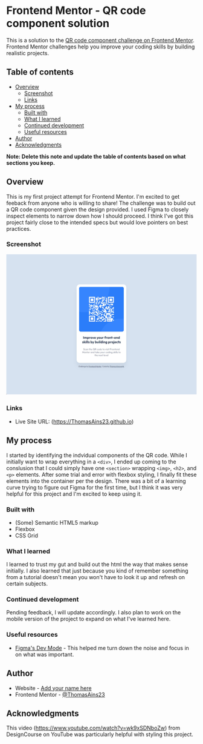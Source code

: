 # Frontend Mentor - QR code component solution

This is a solution to the [QR code component challenge on Frontend Mentor](https://www.frontendmentor.io/challenges/qr-code-component-iux_sIO_H). Frontend Mentor challenges help you improve your coding skills by building realistic projects.

## Table of contents

- [Overview](#overview)
  - [Screenshot](#screenshot)
  - [Links](#links)
- [My process](#my-process)
  - [Built with](#built-with)
  - [What I learned](#what-i-learned)
  - [Continued development](#continued-development)
  - [Useful resources](#useful-resources)
- [Author](#author)
- [Acknowledgments](#acknowledgments)

**Note: Delete this note and update the table of contents based on what sections you keep.**

## Overview
This is my first project attempt for Frontend Mentor. I'm excited to get feeback from anyone who is willing to share! The challenge was to build out a QR code component given the design provided. I used Figma to closely inspect elements to narrow down how I should proceed. I think I've got this project fairly close to the intended specs but would love pointers on best practices.
### Screenshot

![](./images/finished-qr-code-component.jpg)

### Links

- Live Site URL: (https://ThomasAins23.github.io)

## My process
I started by identifying the indvidual components of the QR code. While I initially want to wrap everything in a `<div>`, I ended up coming to the conslusion that I could simply have one `<section>` wrapping `<img>`, `<h2>`, and `<p>` elements. After some trial and error with flexbox styling, I finally fit these elements into the container per the design. There was a bit of a learning curve trying to figure out Figma for the first time, but I think it was very helpful for this project and I'm excited to keep using it.
### Built with

- (Some) Semantic HTML5 markup
- Flexbox
- CSS Grid

### What I learned

I learned to trust my gut and build out the html the way that makes sense initially. I also learned that just because you kind of remember something from a tutorial doesn't mean you won't have to look it up and refresh on certain subjects.

### Continued development

Pending feedback, I will update accordingly. I also plan to work on the mobile version of the project to expand on what I've learned here.

### Useful resources

- [Figma's Dev Mode](https://www.youtube.com/watch?v=wk9xSDNboZw) - This helped me turn down the noise and focus in on what was important.

## Author

- Website - [Add your name here](https://www.your-site.com)
- Frontend Mentor - [@ThomasAins23](https://www.frontendmentor.io/profile/ThomasAins23)

## Acknowledgments

This video (https://www.youtube.com/watch?v=wk9xSDNboZw) from DesignCourse on YouTube was particularly helpful with styling this project.
